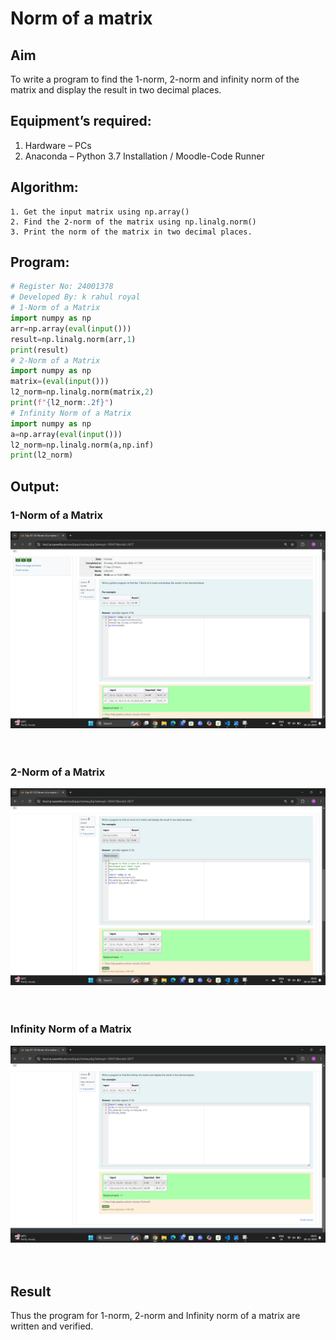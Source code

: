 # Norm of a matrix
## Aim
To write a program to find the 1-norm, 2-norm and infinity norm of the matrix and display the result in two decimal places.
## Equipment’s required:
1.	Hardware – PCs
2.	Anaconda – Python 3.7 Installation / Moodle-Code Runner
## Algorithm:
	1. Get the input matrix using np.array()   
    2. Find the 2-norm of the matrix using np.linalg.norm()
	3. Print the norm of the matrix in two decimal places.
## Program:
```Python
# Register No: 24001378
# Developed By: k rahul royal
# 1-Norm of a Matrix
import numpy as np 
arr=np.array(eval(input()))
result=np.linalg.norm(arr,1)
print(result)
# 2-Norm of a Matrix
import numpy as np
matrix=(eval(input()))
l2_norm=np.linalg.norm(matrix,2)
print(f"{l2_norm:.2f}")
# Infinity Norm of a Matrix
import numpy as np
a=np.array(eval(input()))
l2_norm=np.linalg.norm(a,np.inf)
print(l2_norm)
```
## Output:
### 1-Norm of a Matrix
![alt text](<Screenshot 2024-12-26 184044-1.png>)
<br>
<br>
<br>
### 2-Norm of a Matrix
![alt text](<Screenshot 2024-12-26 184113-1.png>)
<br>
<br>
<br>
### Infinity Norm of a Matrix
![alt text](<Screenshot 2024-12-26 184135-1.png>)
<br>
<br>
<br>
## Result
Thus the program for 1-norm, 2-norm and Infinity norm of a matrix are written and verified.
